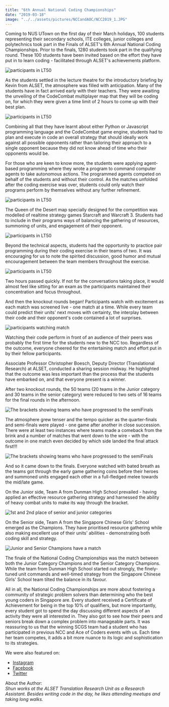 ```yaml
---
title: "6th Annual National Coding Championships"
date: "2019-03-18"
image: "../../assets/pictures/NCCandAOC/NCC2019_1.JPG"
---
```


Coming to NUS UTown on the first day of their March holidays, 100 students representing their secondary schools, ITE colleges, junior colleges and polytechnics took part in the Finals of ALSET's 6th Annual National Coding Championships. Prior to the finals, 1280 students took part in the qualifying round. These 100 students have been invited based on the effort they have put in to learn coding - facilitated through ALSET's achievements platform.

![participants in LT50](../../assets/pictures/NCCandAOC/NCC2019_1.JPG "Participants settling in for the coding session")

As the students settled in the lecture theatre for the introductory briefing by Kevin from ALSET, the atmosphere was filled with anticipation. Many of the students have in fact arrived early with their teachers. They were awaiting the unveiling of the CodeCombat multiplayer map that they will be coding on, for which they were given a time limit of 2 hours to come up with their best plan.

![participants in LT50](../../assets/pictures/NCCandAOC/NCC2019_2.jpg "Participants listen closely as Kevin explains the key things to note for the event")

Combining all that they have learnt about either Python or Javascript programming language and the CodeCombat game engine, students had to plan and execute in code an overall strategy that should ideally work against all possible opponents rather than tailoring their approach to a single opponent because they did not know ahead of time who their opponents would be.

For those who are keen to know more, the students were applying agent-based programming where they wrote a program to command computer agents to take autonomous actions. The programmed agents competed on behalf of the students and without their control. As the matches unfolded after the coding exercise was over, students could only watch their programs perform by themselves without any further refinement.

![participants in LT50](../../assets/pictures/NCCandAOC/NCC2019_3.jpg "Studying the code for the    competition map closely")

The Queen of the Desert map specially designed for the competition was modelled of realtime strategy games Starcraft and Warcraft 3. Students had to include in their programs ways of balancing the gathering of resources, summoning of units, and engagement of their opponent.

![participants in LT50](../../assets/pictures/NCCandAOC/NCC2019_4.jpg "Pair programming in action")

Beyond the technical aspects, students had the opportunity to practice pair programming during their coding exercise in their teams of two. It was encouraging for us to note the spirited discussion, good humor and mutual encouragement between the team members throughout the exercise.

![participants in LT50](../../assets/pictures/NCCandAOC/NCC2019_5.jpg "The atmosphere on-site was lively and stimulating")

Two hours passed quickly. If not for the conversations taking place, it would almost feel like sitting for an exam as the participants maintained their concentration and focus throughout.

And then the knockout rounds began! Participants watch with excitement as each match was screened live - one match at a time. While every team could predict their units' next moves with certainty, the interplay between their code and their opponent's code contained a lot of surprises.

![participants watching match](../../assets/pictures/NCCandAOC/NCC2019_6.jpg "Participants watching on as Aishwarya & Kevin from ALSET commentate on the match")

Watching their code perform in front of an audience of their peers was probably the first time for the students new to the NCC too. Regardless of the outcome, everyone cheered for the entertaining match and effort put in by their fellow participants.

Associate Professor Christopher Boesch, Deputy Director (Translational Research) at ALSET, conducted a sharing session midway. He highlighted that the outcome was less important than the process that the students have embarked on, and that everyone present is a winner.

After two knockout rounds, the 50 teams (20 teams in the Junior category and 30 teams in the senior category) were reduced to two sets of 16 teams for the final rounds in the afternoon.

![The brackets showing teams who have progressed to the semiFinals](../../assets/pictures/NCCandAOC/NCC2019_8.jpg "Brackets showing progression of Junior Category teams up to the semi-finals")

The atmosphere grew tenser and the tempo quicker as the quarter-finals and semi-finals were played - one game after another in close succession. There were at least two instances where teams made a comeback from the brink and a number of matches that went down to the wire - with the outcome in one match even decided by which side landed the final attack first!!!

![The brackets showing teams who have progressed to the semiFinals](../../assets/pictures/NCCandAOC/NCC2019_9.jpg "Brackets showing progression of Senior Category teams up to the semi-finals")

And so it came down to the finals. Everyone watched with bated breath as the teams got through the early game gathering coins before their heroes and summoned units engaged each other in a full-fledged melee towards the mid/late game.

On the Junior side, Team A from Dunman High School prevailed - having applied an effective resource gathering strategy and harnessed the ability of heavy combat units to make its way through the bracket.

![1st and 2nd place of senior and junior categories](../../assets/pictures/NCCandAOC/NCC2019_11.JPG "From left: Singapore Chinese Girls' School (Senior Category Champion), Kevin from ALSET, Dunman High School (Junior Category Champion), Saint Joseph's Institution (Junior Category Runner-up) & Jurong Pioneer Junior College (Senior Category Runner-up)")

On the Senior side, Team A from the Singapore Chinese Girls' School emerged as the Champions. They have prioritised resource gathering while also making excellent use of their units' abilities - demonstrating both coding skill and strategy.

![Junior and Senior Champions have a match](../../assets/pictures/NCCandAOC/NCC2019_10.JPG "The Senior Category Champions from the Singapore Chinese Girls' School and the Junior Category Champions from Dunman High School come on stage for the finale")

The finale of the National Coding Championships was the match between both the Junior Category Champions and the Senior Category Champions. While the team from Dunman High School started out strongly, the finely-tuned unit commands and well-timed strategy from the Singapore Chinese Girls' School team tilted the balance in its favour.

All in all, the National Coding Championships are more about fostering a community of strategic problem solvers than determining who the best young coders in Singapore are. Every student received a Certificate of Achievement for being in the top 10% of qualifiers, but more importantly, every student got to spend the day discussing different aspects of an activity they were all interested in. They also got to see how their peers and seniors break down a complex problem into manageable parts. It was reassuring to us that the winning SCGS team had a student who has participated in previous NCC and Ace of Coders events with us. Each time her team competes, it adds a bit more nuance to its logic and sophistication to its strategies.

We were also featured on:

- [Instagram](https://www.instagram.com/p/BvLCrbKgEwJ/)
- [Facebook](https://www.facebook.com/nus.singapore/posts/10157053752213540)
- [Twitter](https://twitter.com/NUSingapore/status/1107821989966680064)

About the Author: <br/>
_Shun works at the ALSET Translation Research Unit as a Research Assistant. Besides writing code in the day, he likes attending meetups and taking long walks._
